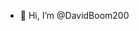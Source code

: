 - 👋 Hi, I’m @DavidBoom200

<!---
DavidBoom200/DavidBoom200 is a ✨ special ✨ repository because its `README.md` (this file) appears on your GitHub profile.
You can click the Preview link to take a look at your changes.
--->
